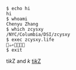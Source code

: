```shell
$ echo hi
hi
$ whoami
Chenyu Zhang
$ which zcysxy
/NYC/Columbia/DSI/zcysxy
$ exec zcysxy.life
🛌☕️✍️🍛🍺🕺🛌
$ exit
```
ti$k$Z and $k$
[ti$k$Z](https://help.obsidian.md/Linking+notes+and+files/Internal+links#Link+to+a+block+in+a+note)